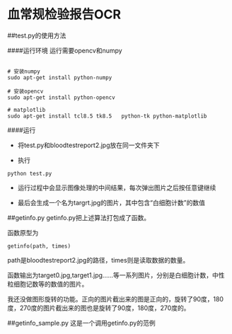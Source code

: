 # 血常规检验报告OCR




##test.py的使用方法


####运行环境
运行需要opencv和numpy

```

# 安装numpy
sudo apt-get install python-numpy

# 安装opencv
sudo apt-get install python-opencv

# matplotlib
sudo apt-get install tcl8.5 tk8.5   python-tk python-matplotlib

```


####运行

 - 将test.py和bloodtestreport2.jpg放在同一文件夹下

 - 执行

```
python test.py
```

 - 运行过程中会显示图像处理的中间结果，每次弹出图片之后按任意键继续

 - 最后会生成一个名为targrt.jpg的图片，其中包含“白细胞计数”的数值

##getinfo.py
getinfo.py把上述算法打包成了函数。

函数原型为
```
getinfo(path, times)
```
path是bloodtestreport2.jpg的路径，times则是读取数据的数量。

函数输出为target0.jpg,target1.jpg......等一系列图片，分别是白细胞计数，中性粒细胞记数等的数值的图片。

我还没做图形旋转的功能。正向的图片截出来的图是正向的，旋转了90度，180度，270度的图片截出来的图也是旋转了90度，180度，270度的。

##getinfo_sample.py
这是一个调用getinfo.py的范例